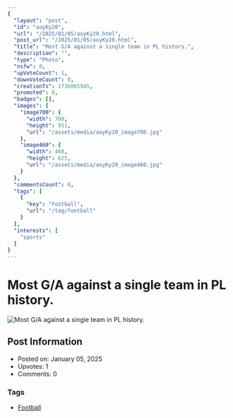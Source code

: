 ```yaml
---
{
  "layout": "post",
  "id": "aoyKy20",
  "url": "/2025/01/05/aoyKy20.html",
  "post_url": "/2025/01/05/aoyKy20.html",
  "title": "Most G/A against a single team in PL history.",
  "description": "",
  "type": "Photo",
  "nsfw": 0,
  "upVoteCount": 1,
  "downVoteCount": 0,
  "creationTs": 1736065945,
  "promoted": 0,
  "badges": [],
  "images": {
    "image700": {
      "width": 700,
      "height": 951,
      "url": "/assets/media/aoyKy20_image700.jpg"
    },
    "image460": {
      "width": 460,
      "height": 625,
      "url": "/assets/media/aoyKy20_image460.jpg"
    }
  },
  "commentsCount": 0,
  "tags": [
    {
      "key": "Football",
      "url": "/tag/football"
    }
  ],
  "interests": [
    "sports"
  ]
}
---
```


# Most G/A against a single team in PL history.

![Most G/A against a single team in PL history.](/assets/media/aoyKy20_image700.jpg)

## Post Information

- Posted on: January 05, 2025
- Upvotes: 1
- Comments: 0

### Tags

- [Football](/tag/Football)
